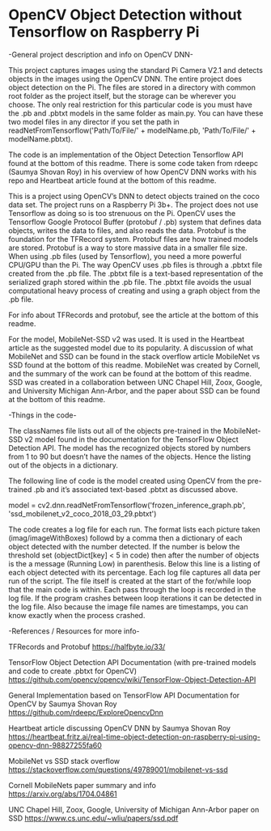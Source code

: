 # OpenCV Object Detection without Tensorflow on Raspberry Pi

-General project description and info on OpenCV DNN-

This project captures images using the standard Pi Camera 
V2.1 and detects objects in the images using the OpenCV 
DNN. The entire project does object detection on the Pi.
The files are stored in a directory with common root
folder as the project itself, but the storage can be
wherever you choose. The only real restriction for this
particular code is you must have the .pb and .pbtxt 
models in the same folder as main.py. You can have these 
two model files in any director if you set the path in 
readNetFromTensorflow('Path/To/File/' + modelName.pb, 
'Path/To/File/' + modelName.pbtxt).

The code is an implementation of the Object Detection
Tensorflow API found at the bottom of this readme.
There is some code taken from rdeepc (Saumya Shovan Roy)
in his overview of how OpenCV DNN works with his repo
and Heartbeat article found at the bottom of this readme.

This is a project using OpenCV’s DNN to detect objects 
trained on the coco data set. The project runs on a 
Raspberry Pi 3b+. The project does not use Tensorflow 
as doing so is too strenuous on the Pi. OpenCV uses the 
Tensorflow Google Protocol Buffer (protobuf / .pb) 
system that defines data objects, writes the data to 
files, and also reads the data. Protobuf is the 
foundation for the TFRecord system. Protobuf files are 
how trained models are stored. Protobuf is a way to 
store massive data in a smaller file size. When using 
.pb files (used by Tensorflow), you need a more powerful 
CPU/GPU than the Pi. The way OpenCV uses .pb files is 
through a .pbtxt file created from the .pb file. The 
.pbtxt file is a text-based representation of the 
serialized graph stored within the .pb file. The .pbtxt 
file avoids the usual computational heavy process of 
creating and using a graph object from the .pb file.

For info about TFRecords and protobuf, see the article
at the bottom of this readme.

For the model, MobileNet-SSD v2 was used. It is used
in the Heartbeat article as the suggested model due to
its popularity. A discussion of what MobileNet and SSD
can be found in the stack overflow article MobileNet vs
SSD found at the bottom of this readme. MobileNet was
created by Cornell, and the summary of the work can be 
found at the bottom of this readme. SSD was created in
a collaboration between UNC Chapel Hill, Zoox, Google,
and University Michigan Ann-Arbor, and the paper about
SSD can be found at the bottom of this readme.

-Things in the code- 

The classNames file lists out all of the objects 
pre-trained in the MobileNet-SSD v2 model found in the 
documentation for the TensorFlow Object Detection API. 
The model has the recognized objects stored by numbers 
from 1 to 90 but doesn’t have the names of the objects. 
Hence the listing out of the objects in a dictionary. 

The following line of code is the model created using 
OpenCV from the pre-trained .pb and it’s associated 
text-based .pbtxt as discussed above.

model = cv2.dnn.readNetFromTensorflow('frozen_inference_graph.pb', 'ssd_mobilenet_v2_coco_2018_03_29.pbtxt')

The code creates a log file for each run. The format
lists each picture taken (imag/imageWithBoxes) followd
by a comma then a dictionary of each object detected
with the number detected. If the number is below the
threshold set (objectDict[key] < 5 in code) then
after the number of objects is the a message
(Running Low) in parenthesis. Below this line is a
listing of each object detected with its percentage.
Each log file captures all data per run of the script.
The file itself is created at the start of the
for/while loop that the main code is within. Each pass
through the loop is recorded in the log file. If the 
program crashes between loop iterations it can be
detected in the log file. Also because the image
file names are timestamps, you can know exactly when
the process crashed. 

-References / Resources for more info-

TFRecords and Protobuf
https://halfbyte.io/33/

TensorFlow Object Detection API  Documentation
(with pre-trained models and code to create 
.pbtxt for OpenCV)
https://github.com/opencv/opencv/wiki/TensorFlow-Object-Detection-API

General Implementation based on TensorFlow API 
Documentation for OpenCV by Saumya Shovan Roy
https://github.com/rdeepc/ExploreOpencvDnn

Heartbeat article discussing OpenCV DNN by
Saumya Shovan Roy
https://heartbeat.fritz.ai/real-time-object-detection-on-raspberry-pi-using-opencv-dnn-98827255fa60

MobileNet vs SSD stack overflow
https://stackoverflow.com/questions/49789001/mobilenet-vs-ssd

Cornell MobileNets paper summary and info
https://arxiv.org/abs/1704.04861

UNC Chapel Hill, Zoox, Google, University
of Michigan Ann-Arbor paper on SSD
https://www.cs.unc.edu/~wliu/papers/ssd.pdf
